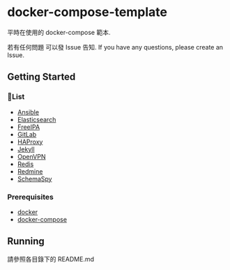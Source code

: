 # docker-compose-template

平時在使用的 docker-compose 範本.

若有任何問題 可以發 Issue 告知. If you have any questions, please create an Issue.

## Getting Started

### List

* [Ansible]
* [Elasticsearch]
* [FreeIPA]
* [GitLab]
* [HAProxy]
* [Jekyll]
* [OpenVPN]
* [Redis]
* [Redmine]
* [SchemaSpy]

### Prerequisites

* [docker](https://docs.docker.com/install/)
* [docker-compose](https://docs.docker.com/compose/install/)

## Running

請參照各目錄下的 README.md

[Ansible]: https://www.ansible.com/
[Elasticsearch]: https://www.elastic.co/elasticsearch/
[FreeIPA]: https://www.freeipa.org/
[GitLab]: https://about.gitlab.com/
[HAProxy]: http://www.haproxy.org/
[Jekyll]: https://jekyllrb.com/
[OpenVPN]: https://openvpn.net/
[Redis]: https://redis.io/
[Redmine]: https://www.redmine.org/
[SchemaSpy]: http://schemaspy.org/
